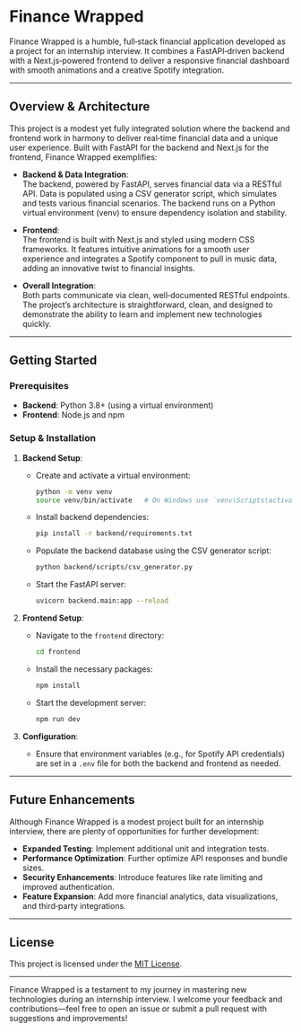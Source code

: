 # Finance Wrapped

Finance Wrapped is a humble, full‑stack financial application developed as a project for an internship interview. It combines a FastAPI‑driven backend with a Next.js‑powered frontend to deliver a responsive financial dashboard with smooth animations and a creative Spotify integration.

---

## Overview & Architecture

This project is a modest yet fully integrated solution where the backend and frontend work in harmony to deliver real‑time financial data and a unique user experience. Built with FastAPI for the backend and Next.js for the frontend, Finance Wrapped exemplifies:

- **Backend & Data Integration**:  
  The backend, powered by FastAPI, serves financial data via a RESTful API. Data is populated using a CSV generator script, which simulates and tests various financial scenarios. The backend runs on a Python virtual environment (venv) to ensure dependency isolation and stability.

- **Frontend**:  
  The frontend is built with Next.js and styled using modern CSS frameworks. It features intuitive animations for a smooth user experience and integrates a Spotify component to pull in music data, adding an innovative twist to financial insights.

- **Overall Integration**:  
  Both parts communicate via clean, well‑documented RESTful endpoints. The project’s architecture is straightforward, clean, and designed to demonstrate the ability to learn and implement new technologies quickly.

---

## Getting Started

### Prerequisites

- **Backend**: Python 3.8+ (using a virtual environment)
- **Frontend**: Node.js and npm

### Setup & Installation

1. **Backend Setup**:
   - Create and activate a virtual environment:
     ```bash
     python -m venv venv
     source venv/bin/activate   # On Windows use `venv\Scripts\activate`
     ```
   - Install backend dependencies:
     ```bash
     pip install -r backend/requirements.txt
     ```
   - Populate the backend database using the CSV generator script:
     ```bash
     python backend/scripts/csv_generator.py
     ```
   - Start the FastAPI server:
     ```bash
     uvicorn backend.main:app --reload
     ```

2. **Frontend Setup**:
   - Navigate to the `frontend` directory:
     ```bash
     cd frontend
     ```
   - Install the necessary packages:
     ```bash
     npm install
     ```
   - Start the development server:
     ```bash
     npm run dev
     ```

3. **Configuration**:
   - Ensure that environment variables (e.g., for Spotify API credentials) are set in a `.env` file for both the backend and frontend as needed.

---

## Future Enhancements

Although Finance Wrapped is a modest project built for an internship interview, there are plenty of opportunities for further development:
- **Expanded Testing**: Implement additional unit and integration tests.
- **Performance Optimization**: Further optimize API responses and bundle sizes.
- **Security Enhancements**: Introduce features like rate limiting and improved authentication.
- **Feature Expansion**: Add more financial analytics, data visualizations, and third‑party integrations.

---

## License

This project is licensed under the [MIT License](LICENSE).

---

Finance Wrapped is a testament to my journey in mastering new technologies during an internship interview. I welcome your feedback and contributions—feel free to open an issue or submit a pull request with suggestions and improvements!
